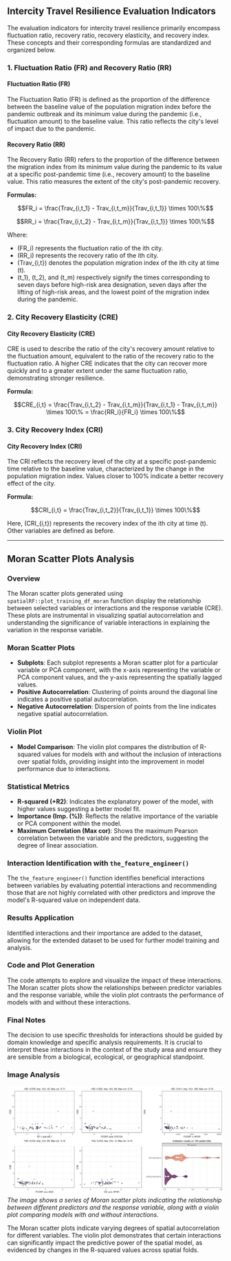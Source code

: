 ## Intercity Travel Resilience Evaluation Indicators

The evaluation indicators for intercity travel resilience primarily encompass fluctuation ratio, recovery ratio, recovery elasticity, and recovery index. These concepts and their corresponding formulas are standardized and organized below.

### 1. Fluctuation Ratio (FR) and Recovery Ratio (RR)

#### **Fluctuation Ratio (FR)**
The Fluctuation Ratio (FR) is defined as the proportion of the difference between the baseline value of the population migration index before the pandemic outbreak and its minimum value during the pandemic (i.e., fluctuation amount) to the baseline value. This ratio reflects the city's level of impact due to the pandemic.

#### **Recovery Ratio (RR)**
The Recovery Ratio (RR) refers to the proportion of the difference between the migration index from its minimum value during the pandemic to its value at a specific post-pandemic time (i.e., recovery amount) to the baseline value. This ratio measures the extent of the city's post-pandemic recovery.

**Formulas:**

$$FR_i = \frac{Trav_{i,t_1} - Trav_{i,t_m}}{Trav_{i,t_1}} \times 100\%$$

$$RR_i = \frac{Trav_{i,t_2} - Trav_{i,t_m}}{Trav_{i,t_1}} \times 100\%$$

Where:
- \(FR_i\) represents the fluctuation ratio of the ith city.
- \(RR_i\) represents the recovery ratio of the ith city.
- \(Trav_{i,t}\) denotes the population migration index of the ith city at time \(t\).
- \(t_1\), \(t_2\), and \(t_m\) respectively signify the times corresponding to seven days before high-risk area designation, seven days after the lifting of high-risk areas, and the lowest point of the migration index during the pandemic.

### 2. City Recovery Elasticity (CRE)

#### **City Recovery Elasticity (CRE)**
CRE is used to describe the ratio of the city's recovery amount relative to the fluctuation amount, equivalent to the ratio of the recovery ratio to the fluctuation ratio. A higher CRE indicates that the city can recover more quickly and to a greater extent under the same fluctuation ratio, demonstrating stronger resilience.

**Formula:**

$$CRE_{i,t} = \frac{Trav_{i,t_2} - Trav_{i,t_m}}{Trav_{i,t_1} - Trav_{i,t_m}} \times 100\% = \frac{RR_i}{FR_i} \times 100\%$$

### 3. City Recovery Index (CRI)

#### **City Recovery Index (CRI)**
The CRI reflects the recovery level of the city at a specific post-pandemic time relative to the baseline value, characterized by the change in the population migration index. Values closer to 100% indicate a better recovery effect of the city.

**Formula:**

$$CRI_{i,t} = \frac{Trav_{i,t_2}}{Trav_{i,t_1}} \times 100\%$$

Here, \(CRI_{i,t}\) represents the recovery index of the ith city at time \(t\). Other variables are defined as before.

---
## Moran Scatter Plots Analysis

### Overview
The Moran scatter plots generated using `spatialRF::plot_training_df_moran` function display the relationship between selected variables or interactions and the response variable (CRE). These plots are instrumental in visualizing spatial autocorrelation and understanding the significance of variable interactions in explaining the variation in the response variable.

### Moran Scatter Plots
- **Subplots**: Each subplot represents a Moran scatter plot for a particular variable or PCA component, with the x-axis representing the variable or PCA component values, and the y-axis representing the spatially lagged values.
- **Positive Autocorrelation**: Clustering of points around the diagonal line indicates a positive spatial autocorrelation.
- **Negative Autocorrelation**: Dispersion of points from the line indicates negative spatial autocorrelation.

### Violin Plot
- **Model Comparison**: The violin plot compares the distribution of R-squared values for models with and without the inclusion of interactions over spatial folds, providing insight into the improvement in model performance due to interactions.

### Statistical Metrics
- **R-squared (+R2)**: Indicates the explanatory power of the model, with higher values suggesting a better model fit.
- **Importance (Imp. (%))**: Reflects the relative importance of the variable or PCA component within the model.
- **Maximum Correlation (Max cor)**: Shows the maximum Pearson correlation between the variable and the predictors, suggesting the degree of linear association.

### Interaction Identification with `the_feature_engineer()`
The `the_feature_engineer()` function identifies beneficial interactions between variables by evaluating potential interactions and recommending those that are not highly correlated with other predictors and improve the model's R-squared value on independent data.

### Results Application
Identified interactions and their importance are added to the dataset, allowing for the extended dataset to be used for further model training and analysis.

### Code and Plot Generation
The code attempts to explore and visualize the impact of these interactions. The Moran scatter plots show the relationships between predictor variables and the response variable, while the violin plot contrasts the performance of models with and without these interactions.

### Final Notes
The decision to use specific thresholds for interactions should be guided by domain knowledge and specific analysis requirements. It is crucial to interpret these interactions in the context of the study area and ensure they are sensible from a biological, ecological, or geographical standpoint.

### Image Analysis
![alt text](<figure/Comparing models with and without interactions via spatial cross-validation..png>)
*The image shows a series of Moran scatter plots indicating the relationship between different predictors and the response variable, along with a violin plot comparing models with and without interactions.*

The Moran scatter plots indicate varying degrees of spatial autocorrelation for different variables. The violin plot demonstrates that certain interactions can significantly impact the predictive power of the spatial model, as evidenced by changes in the R-squared values across spatial folds.

